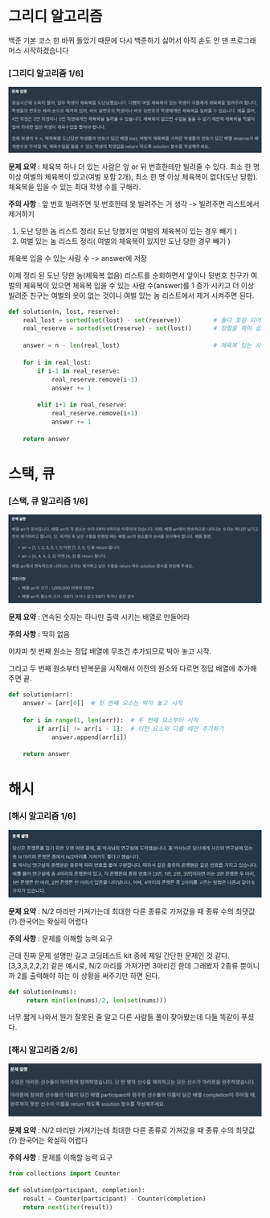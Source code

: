 # 그리디 알고리즘

백준 기본 코스 한 바퀴 돌았기 때문에 다시 백준하기 싫어서 아직 손도 안 댄 프로그래머스 시작하겠습니다

### [그리디 알고리즘 1/6]
![문제 설명](img/체육복_문제_설명.jpg)

**문제 요약** : 체육복 하나 더 있는 사람은 앞 or 뒤 번호한테만 빌려줄 수 있다.
           최소 한 명 이상 여벌의 체육복이 있고(여벌 포함 2개), 최소 한 명 이상 체육복이 없다(도난 당함).
           체육복을 입을 수 있는 최대 학생 수를 구해라.

**주의 사항** : 앞 번호 빌려주면 뒷 번호한테 못 빌려주는 거 생각 -> 빌려주면 리스트에서 제거하기
              
1. 도난 당한 놈 리스트 정리( 도난 당했지만 여벌의 체육복이 있는 경우 빼기 )
2. 여벌 있는 놈 리스트 정리( 여벌의 체육복이 있지만 도난 당한 경우 빼기 )

체육복 입을 수 있는 사람 수 -> answer에 저장

이제 정리 된 도난 당한 놈(체육복 없음) 리스트를 순회하면서 앞이나 뒷번호 친구가 여벌의 체육복이 있으면
체육복 입을 수 있는 사람 수(answer)를 1 증가 시키고 더 이상 빌려준 친구는 여벌의 옷이 없는 것이니
여벌 있는 놈 리스트에서 제거 시켜주면 된다.

``` python
def solution(n, lost, reserve):
    real_lost = sorted(set(lost) - set(reserve))         # 둘다 포함 되어 있으면 빼줘야댐
    real_reserve = sorted(set(reserve) - set(lost))      # 정렬을 해야 쉽게 순회 가능  

    answer = n - len(real_lost)                          # 체육복 있는 사람 => 전체 학생 - 없는 사람
    
    for i in real_lost:
        if i-1 in real_reserve:
            real_reserve.remove(i-1)
            answer += 1

        elif i+1 in real_reserve:
            real_reserve.remove(i+1)
            answer += 1

    return answer
```



# 스택, 큐

### [스택, 큐 알고리즘 1/6]
![문제 설명](img/스택큐문제설명1.png)

**문제 요약** : 연속된 숫자는 하나만 출력 시키는 배열로 만들어라

**주의 사항** : 딱히 없음

어차피 첫 번째 원소는 정답 배열에 무조건 추가되므로 박아 놓고 시작.

그리고 두 번째 원소부터 반복문을 시작해서 이전의 원소와 다르면 정답 배열에 추가해주면 끝.

```python
def solution(arr):
    answer = [arr[0]]  # 첫 번째 요소는 박아 놓고 시작

    for i in range(1, len(arr)):  # 두 번째 요소부터 시작
        if arr[i] != arr[i - 1]:  # 이전 요소와 다를 때만 추가하기
            answer.append(arr[i])

    return answer
```


# 해시

### [해시 알고리즘 1/6]
![문제 설명](img/해시1_문제설명.png)

**문제 요약** : N/2 마리만 가져가는데 최대한 다른 종류로 가져갔을 때 종류 수의 최댓값(?) 한국어는 확실히 어렵다

**주의 사항** : 문제를 이해할 능력 요구

근데 진짜 문제 설명만 길고 코딩테스트 kit 중에 제일 간단한 문제인 것 같다.
[3,3,3,2,2,2] 같은 예시로, N/2 마리를 가져가면 3마리긴 한데 그래봤자 2종류 뿐이니까 2를 출력해야 하는 이 상황을 써주기만 하면 된다.

```python
def solution(nums):
     return min(len(nums)/2, len(set(nums)))
```

너무 짧게 나와서 뭔가 잘못된 줄 알고 다른 사람들 풀이 찾아봤는데 다들 똑같이 푸셨다.

### [해시 알고리즘 2/6]
![문제 설명](img/해시2_문제설명.png)

**문제 요약** : N/2 마리만 가져가는데 최대한 다른 종류로 가져갔을 때 종류 수의 최댓값(?) 한국어는 확실히 어렵다

**주의 사항** : 문제를 이해할 능력 요구

```python
from collections import Counter

def solution(participant, completion):
    result = Counter(participant) - Counter(completion)
    return next(iter(result))
```
